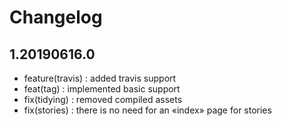 # Changelog

## 1.20190616.0

- feature(travis) : added travis support
- feat(tag) : implemented basic support
- fix(tidying) : removed compiled assets
- fix(stories) : there is no need for an «index» page for stories